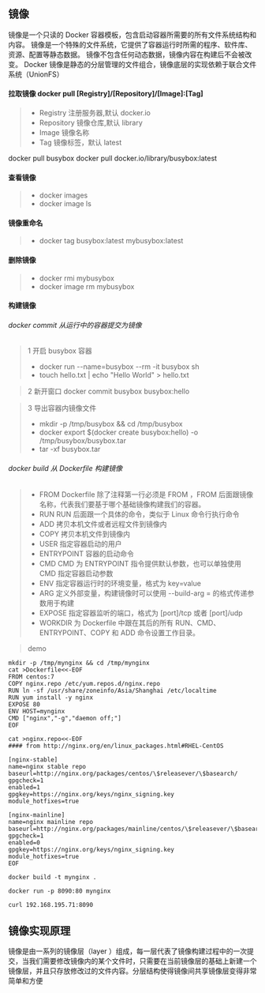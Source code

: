## 镜像
镜像是一个只读的 Docker 容器模板，包含启动容器所需要的所有文件系统结构和内容。
镜像是一个特殊的文件系统，它提供了容器运行时所需的程序、软件库、资源、配置等静态数据。
镜像不包含任何动态数据，镜像内容在构建后不会被改变。
Docker 镜像是静态的分层管理的文件组合，镜像底层的实现依赖于联合文件系统（UnionFS）

#### 拉取镜像 docker pull [Registry]/[Repository]/[Image]:[Tag]
>- Registry 注册服务器,默认 docker.io
>- Repository 镜像仓库,默认 library
>- Image 镜像名称
>- Tag 镜像标签，默认 latest

docker pull busybox
docker pull docker.io/library/busybox:latest

#### 查看镜像 
>- docker images 
>- docker image ls 

#### 镜像重命名
>- docker tag busybox:latest mybusybox:latest 

#### 删除镜像
>- docker rmi mybusybox 
>- docker image rm mybusybox


#### 构建镜像
###### docker commit 从运行中的容器提交为镜像
> 1 开启 busybox 容器
>- docker run --name=busybox --rm -it busybox sh 
>- touch hello.txt | echo "Hello World" > hello.txt 

> 2 新开窗口
docker commit busybox busybox:hello 

> 3 导出容器内镜像文件
>- mkdir -p /tmp/busybox && cd /tmp/busybox
>- docker export $(docker create busybox:hello) -o /tmp/busybox/busybox.tar
>- tar -xf busybox.tar

###### docker build 从 Dockerfile 构建镜像
>- FROM 	Dockerfile 除了注释第一行必须是 FROM ，FROM 后面跟镜像名称，代表我们要基于哪个基础镜像构建我们的容器。
>- RUN 		RUN 后面跟一个具体的命令，类似于 Linux 命令行执行命令
>- ADD 		拷贝本机文件或者远程文件到镜像内
>- COPY 	拷贝本机文件到镜像内
>- USER 	指定容器启动的用户
>- ENTRYPOINT	容器的启动命令
>- CMD 		CMD 为 ENTRYPOINT 指令提供默认参数，也可以单独使用 CMD 指定容器启动参数
>- ENV		指定容器运行时的环境变量，格式为 key=value
>- ARG		定义外部变量，构建镜像时可以使用 --build-arg = 的格式传递参数用于构建
>- EXPOSE	指定容器监听的端口，格式为 [port]/tcp 或者 [port]/udp
>- WORKDIR 	为 Dockerfile 中跟在其后的所有 RUN、CMD、ENTRYPOINT、COPY 和 ADD 命令设置工作目录。

> demo 
```
mkdir -p /tmp/mynginx && cd /tmp/mynginx
cat >Dockerfile<<-EOF
FROM centos:7
COPY nginx.repo /etc/yum.repos.d/nginx.repo
RUN ln -sf /usr/share/zoneinfo/Asia/Shanghai /etc/localtime
RUN yum install -y nginx
EXPOSE 80
ENV HOST=mynginx
CMD ["nginx","-g","daemon off;"]
EOF

cat >nginx.repo<<-EOF
#### from http://nginx.org/en/linux_packages.html#RHEL-CentOS

[nginx-stable]
name=nginx stable repo
baseurl=http://nginx.org/packages/centos/\$releasever/\$basearch/
gpgcheck=1
enabled=1
gpgkey=https://nginx.org/keys/nginx_signing.key
module_hotfixes=true

[nginx-mainline]
name=nginx mainline repo
baseurl=http://nginx.org/packages/mainline/centos/\$releasever/\$basearch/
gpgcheck=1
enabled=0
gpgkey=https://nginx.org/keys/nginx_signing.key
module_hotfixes=true
EOF

docker build -t mynginx .

docker run -p 8090:80 mynginx

curl 192.168.195.71:8090
```

## 镜像实现原理
镜像是由一系列的镜像层（layer ）组成，每一层代表了镜像构建过程中的一次提交，当我们需要修改镜像内的某个文件时，只需要在当前镜像层的基础上新建一个镜像层，并且只存放修改过的文件内容。分层结构使得镜像间共享镜像层变得非常简单和方便

